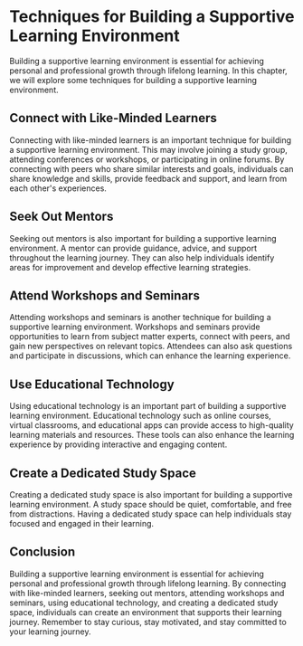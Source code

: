 Techniques for Building a Supportive Learning Environment
================================================================================================================

Building a supportive learning environment is essential for achieving personal and professional growth through lifelong learning. In this chapter, we will explore some techniques for building a supportive learning environment.

Connect with Like-Minded Learners
---------------------------------

Connecting with like-minded learners is an important technique for building a supportive learning environment. This may involve joining a study group, attending conferences or workshops, or participating in online forums. By connecting with peers who share similar interests and goals, individuals can share knowledge and skills, provide feedback and support, and learn from each other's experiences.

Seek Out Mentors
----------------

Seeking out mentors is also important for building a supportive learning environment. A mentor can provide guidance, advice, and support throughout the learning journey. They can also help individuals identify areas for improvement and develop effective learning strategies.

Attend Workshops and Seminars
-----------------------------

Attending workshops and seminars is another technique for building a supportive learning environment. Workshops and seminars provide opportunities to learn from subject matter experts, connect with peers, and gain new perspectives on relevant topics. Attendees can also ask questions and participate in discussions, which can enhance the learning experience.

Use Educational Technology
--------------------------

Using educational technology is an important part of building a supportive learning environment. Educational technology such as online courses, virtual classrooms, and educational apps can provide access to high-quality learning materials and resources. These tools can also enhance the learning experience by providing interactive and engaging content.

Create a Dedicated Study Space
------------------------------

Creating a dedicated study space is also important for building a supportive learning environment. A study space should be quiet, comfortable, and free from distractions. Having a dedicated study space can help individuals stay focused and engaged in their learning.

Conclusion
----------

Building a supportive learning environment is essential for achieving personal and professional growth through lifelong learning. By connecting with like-minded learners, seeking out mentors, attending workshops and seminars, using educational technology, and creating a dedicated study space, individuals can create an environment that supports their learning journey. Remember to stay curious, stay motivated, and stay committed to your learning journey.
